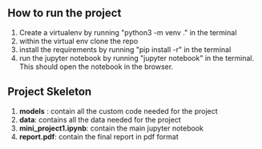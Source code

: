 ## How to run the project

1. Create a virtualenv by running "python3 -m venv ." in the terminal
2. within the virtual env clone the repo
3. install the requirements by running "pip install -r" in the terminal
4. run the jupyter notebook by running "jupyter notebook" in the terminal. This should open the notebook in the browser. 


## Project Skeleton

1. **models** : contain all the custom code needed for the project
2. **data**: contains all the data needed for the project
3. **mini_project1.ipynb**: contain the main jupyter notebook
4. **report.pdf**: contain the final report in pdf format